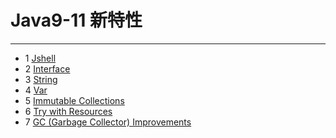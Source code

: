 # Java9-11 新特性
____
- 1  [Jshell](Jshell.md)
- 2  [Interface](Interface.md)
- 3  [String](String.md)
- 4  [Var](Var.md)
- 5  [Immutable Collections](ImmutableCollections.md)
- 6  [Try with Resources](Try-With-Resources.md)
- 7 [GC (Garbage Collector) Improvements](GC.md)